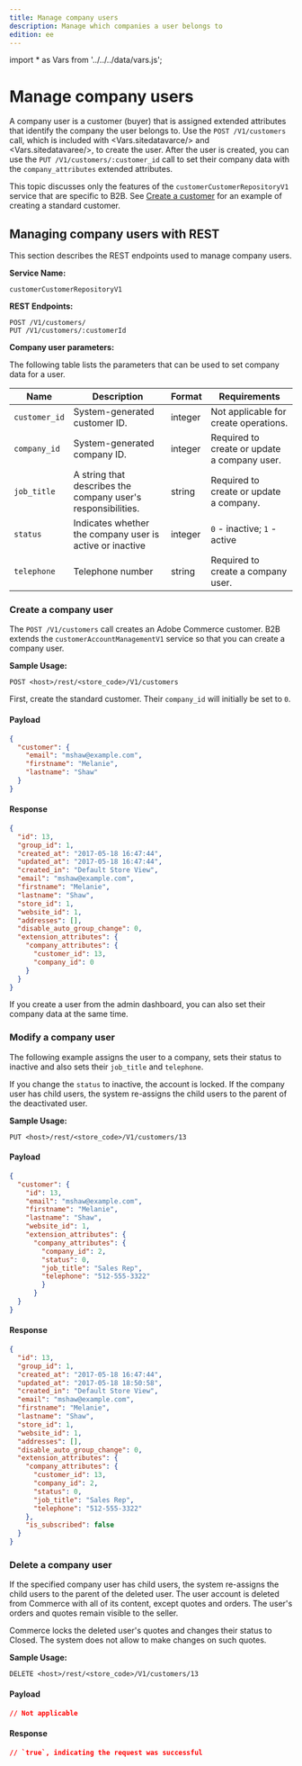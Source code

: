 ```yaml
---
title: Manage company users
description: Manage which companies a user belongs to
edition: ee
---
```


import * as Vars from '../../../data/vars.js';

# Manage company users

A company user is a customer (buyer) that is assigned extended attributes that identify the company the user belongs to. Use the `POST /V1/customers` call, which is included with <Vars.sitedatavarce/> and <Vars.sitedatavaree/>, to create the user. After the user is created, you can use the `PUT /V1/customers/:customer_id` call to set their company data with the `company_attributes` extended attributes.

<InlineAlert variant="info" slots="text"/>

This topic discusses only the features of the `customerCustomerRepositoryV1` service that are specific to B2B. See [Create a customer](https://developer.adobe.com/commerce/webapi/rest/tutorials/orders/order-create-customer.html) for an example of creating a standard customer.

## Managing company users with REST

This section describes the REST endpoints used to manage company users.

**Service Name:**

`customerCustomerRepositoryV1`

**REST Endpoints:**

```terminal
POST /V1/customers/
PUT /V1/customers/:customerId
```

**Company user parameters:**

The following table lists the parameters that can be used to set company data for a user.

Name | Description | Format | Requirements
--- | --- | --- | ---
`customer_id` | System-generated customer ID. | integer | Not applicable for create operations.
`company_id` | System-generated company ID. | integer | Required to create or update a company user.
`job_title` | A string that describes the company user's responsibilities. | string | Required to create or update a company.
`status` | Indicates whether the company user is active or inactive | integer | `0` - inactive; `1` - active
`telephone`  |  Telephone number | string | Required to create a company user.

### Create a company user

The `POST /V1/customers` call creates an Adobe Commerce customer. B2B extends the `customerAccountManagementV1` service so that you can create a company user.

**Sample Usage:**

`POST <host>/rest/<store_code>/V1/customers`

First, create the standard customer. Their `company_id` will initially be set to `0`.

<CodeBlock slots="heading, code" repeat="2" languages="JSON, JSON" />

#### Payload

```json
{
  "customer": {
    "email": "mshaw@example.com",
    "firstname": "Melanie",
    "lastname": "Shaw"
  }
}
```

#### Response

```json
{
  "id": 13,
  "group_id": 1,
  "created_at": "2017-05-18 16:47:44",
  "updated_at": "2017-05-18 16:47:44",
  "created_in": "Default Store View",
  "email": "mshaw@example.com",
  "firstname": "Melanie",
  "lastname": "Shaw",
  "store_id": 1,
  "website_id": 1,
  "addresses": [],
  "disable_auto_group_change": 0,
  "extension_attributes": {
    "company_attributes": {
      "customer_id": 13,
      "company_id": 0
    }
  }
}
```

If you create a user from the admin dashboard, you can also set their company data at the same time.

### Modify a company user

The following example assigns the user to a company, sets their status to inactive and also sets their `job_title` and `telephone`.

If you change the `status` to inactive, the account is locked. If the company user has child users, the system re-assigns the child users to the parent of the deactivated user.

**Sample Usage:**

`PUT <host>/rest/<store_code>/V1/customers/13`

<CodeBlock slots="heading, code" repeat="2" languages="JSON, JSON" />

#### Payload

```json
{
  "customer": {
    "id": 13,
    "email": "mshaw@example.com",
    "firstname": "Melanie",
    "lastname": "Shaw",
    "website_id": 1,
    "extension_attributes": {
      "company_attributes": {
        "company_id": 2,
        "status": 0,
        "job_title": "Sales Rep",
        "telephone": "512-555-3322"
        }
      }
  }
}
```

#### Response

```json
{
  "id": 13,
  "group_id": 1,
  "created_at": "2017-05-18 16:47:44",
  "updated_at": "2017-05-18 18:50:58",
  "created_in": "Default Store View",
  "email": "mshaw@example.com",
  "firstname": "Melanie",
  "lastname": "Shaw",
  "store_id": 1,
  "website_id": 1,
  "addresses": [],
  "disable_auto_group_change": 0,
  "extension_attributes": {
    "company_attributes": {
      "customer_id": 13,
      "company_id": 2,
      "status": 0,
      "job_title": "Sales Rep",
      "telephone": "512-555-3322"
    },
    "is_subscribed": false
  }
}
```

### Delete a company user

If the specified company user has child users, the system re-assigns the child users to the parent of the deleted user. The user account is deleted from Commerce with all of its content, except quotes and orders. The user's orders and quotes remain visible to the seller.

Commerce locks the deleted user's quotes and changes their status to Closed. The system does not allow to make changes on such quotes.

**Sample Usage:**

`DELETE <host>/rest/<store_code>/V1/customers/13`

<CodeBlock slots="heading, code" repeat="2" languages="JSON, JSON" />

#### Payload

```json
// Not applicable
```

#### Response

```json
// `true`, indicating the request was successful
```
